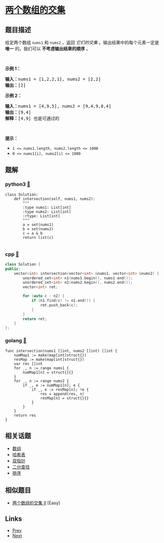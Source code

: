 
# [两个数组的交集](https://leetcode-cn.com/problems/intersection-of-two-arrays)

## 题目描述

<p>给定两个数组&nbsp;<code>nums1</code>&nbsp;和&nbsp;<code>nums2</code> ，返回 <em>它们的交集</em>&nbsp;。输出结果中的每个元素一定是 <strong>唯一</strong> 的。我们可以 <strong>不考虑输出结果的顺序</strong> 。</p>

<p>&nbsp;</p>

<p><strong>示例 1：</strong></p>

<pre>
<strong>输入：</strong>nums1 = [1,2,2,1], nums2 = [2,2]
<strong>输出：</strong>[2]
</pre>

<p><strong>示例 2：</strong></p>

<pre>
<strong>输入：</strong>nums1 = [4,9,5], nums2 = [9,4,9,8,4]
<strong>输出：</strong>[9,4]
<strong>解释：</strong>[4,9] 也是可通过的
</pre>

<p>&nbsp;</p>

<p><strong>提示：</strong></p>

<ul>
	<li><code>1 &lt;= nums1.length, nums2.length &lt;= 1000</code></li>
	<li><code>0 &lt;= nums1[i], nums2[i] &lt;= 1000</code></li>
</ul>


## 题解

### python3 [🔗](intersection-of-two-arrays.py) 
```python3
class Solution:
    def intersection(self, nums1, nums2):
        """
        :type nums1: List[int]
        :type nums2: List[int]
        :rtype: List[int]
        """
        a = set(nums1)
        b = set(nums2)
        c = a & b
        return list(c)
        
```
### cpp [🔗](intersection-of-two-arrays.cpp) 
```cpp
class Solution {
public:
    vector<int> intersection(vector<int> &nums1, vector<int> &nums2) {
        unordered_set<int> n1(nums1.begin(), nums1.end());
        unordered_set<int> n2(nums2.begin(), nums2.end());
        vector<int> ret;

        for (auto c : n2) {
            if (n1.find(c) != n1.end()) {
                ret.push_back(c);
            }
        }
        return ret;
    }
};
```
### golang [🔗](intersection-of-two-arrays.go) 
```golang
func intersection(nums1 []int, nums2 []int) []int {
	numMap1 := make(map[int]struct{})
	resMap := make(map[int]struct{})
	var res []int
	for _, n := range nums1 {
		numMap1[n] = struct{}{}
	}
	for _, n := range nums2 {
		if _, e := numMap1[n]; e {
			if _, e := resMap[n]; !e {
				res = append(res, n)
				resMap[n] = struct{}{}
			}
		}
	}
	return res
}

```


## 相关话题

- [数组](../../tags/array.md) 
- [哈希表](../../tags/hash-table.md) 
- [双指针](../../tags/two-pointers.md) 
- [二分查找](../../tags/binary-search.md) 
- [排序](../../tags/sorting.md) 


## 相似题目

- [两个数组的交集 II](../intersection-of-two-arrays-ii/README.md)  [Easy] 


## Links

- [Prev](../top-k-frequent-elements/README.md) 
- [Next](../intersection-of-two-arrays-ii/README.md) 

